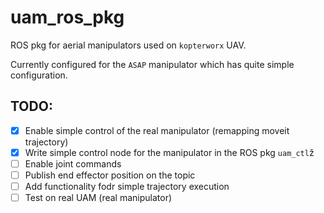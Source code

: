 # uam_ros_pkg

ROS pkg for aerial manipulators used on `kopterworx` UAV. 

Currently configured for the `ASAP` manipulator which has quite simple configuration. 

## TODO: 

- [x] Enable simple control of the real manipulator (remapping moveit trajectory) 
- [x] Write simple control node for the manipulator in the ROS pkg `uam_ctl`ž
- [ ] Enable joint commands
- [ ] Publish end effector position on the topic 
- [ ] Add functionality fodr simple trajectory execution
- [ ] Test on real UAM (real manipulator) 
